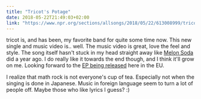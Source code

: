 ```yaml
---
title: "Tricot's Potage"
date: 2018-05-22T21:49:03+02:00
link: "https://www.npr.org/sections/allsongs/2018/05/22/613008999/tricot-splatters-paint-onto-brightly-colored-potage"
---
```


tricot is, and has been, my favorite band for quite some time now. This new single and music video is.. well. The music video is great, love the feel and style. The song itself hasn't stuck in my head straight away like [Melon Soda](https://www.youtube.com/watch?v=405wuDhww9U) did a year ago. I do really like it towards the end though, and I think it'll grow on me. Looking forward to the [EP being released](http://www.topshelfrecords.co.uk/products/615191-tricot-potage-on-the-boom#) here in the EU.

I realize that math rock is not everyone's cup of tea. Especially not when the singing is done in Japanese. Music in foreign language seem to turn a lot of people off. Maybe those who like lyrics I guess? :)
